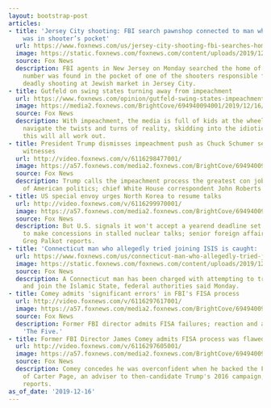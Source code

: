 ```yaml
---
layout: bootstrap-post
articles:
- title: 'Jersey City shooting: FBI search pawnshop connected to man whose phone number
    was in shooter’s pocket'
  url: https://www.foxnews.com/us/jersey-city-shooting-fbi-searches-home-phone-number-shooters-pocket
  image: https://static.foxnews.com/foxnews.com/content/uploads/2019/12/AP19350543476889.jpg
  source: Fox News
  description: FBI agents in New Jersey on Monday searched the home of a man whose
    number was found in the pocket of one of the shooters responsible for last week’s
    deadly shooting at Jewish market in Jersey City.
- title: Gutfeld on swing states turning away from impeachment
  url: https://www.foxnews.com/opinion/gutfeld-swing-states-impeachment-turning-away
  image: https://media2.foxnews.com/BrightCove/694940094001/2019/12/16/694940094001_6116291985001_6116286124001-vs.jpg
  source: Fox News
  description: With impeachment, the media is full of kids at the wheel, unable to
    navigate the twists and turns of reality, skidding into the idiotic premise that
    this will all work out.
- title: President Trump dismisses impeachment push as Chuck Schumer seeks White House
    witnesses
  url: http://video.foxnews.com/v/6116298477001/
  image: https://a57.foxnews.com/media2.foxnews.com/BrightCove/694940094001/2019/12/16/640/360/694940094001_6116295579001_6116298477001-vs.jpg
  source: Fox News
  description: Trump calls the impeachment process the greatest con job in the history
    of American politics; chief White House correspondent John Roberts reports.
- title: US special envoy urges North Korea to resume talks
  url: http://video.foxnews.com/v/6116299970001/
  image: https://a57.foxnews.com/media2.foxnews.com/BrightCove/694940094001/2019/12/16/640/360/694940094001_6116299029001_6116299970001-vs.jpg
  source: Fox News
  description: But U.S. signals it won't accept a yearend deadline set by Pyongyang
    to make concessions in stalled nuclear talks; senior foreign affairs correspondent
    Greg Palkot reports.
- title: 'Connecticut man who allegedly tried joining ISIS is caught: ''I can kill'''
  url: https://www.foxnews.com/us/connecticut-man-who-allegedly-tried-joining-isis-caught-i-can-kill
  image: https://static.foxnews.com/foxnews.com/content/uploads/2019/12/ISIS-militants.jpg
  source: Fox News
  description: A Connecticut man has been charged with attempting to travel to Syria
    and join the Islamic State, federal authorities said Monday.
- title: Comey admits 'significant errors' in FBI's FISA process
  url: http://video.foxnews.com/v/6116297617001/
  image: https://a57.foxnews.com/media2.foxnews.com/BrightCove/694940094001/2019/12/16/640/360/694940094001_6116295567001_6116297617001-vs.jpg
  source: Fox News
  description: Former FBI director admits FISA failures; reaction and analysis on
    'The Five.'
- title: Former FBI Director James Comey admits FISA process was flawed
  url: http://video.foxnews.com/v/6116297605001/
  image: https://a57.foxnews.com/media2.foxnews.com/BrightCove/694940094001/2019/12/16/640/360/694940094001_6116297531001_6116297605001-vs.jpg
  source: Fox News
  description: Comey concedes he was overconfident when he backed the FBI's surveillance
    of Carter Page, an adviser to then-candidate Trump's 2016 campaign; Kristin Fisher
    reports.
as_of_date: '2019-12-16'
---
```


